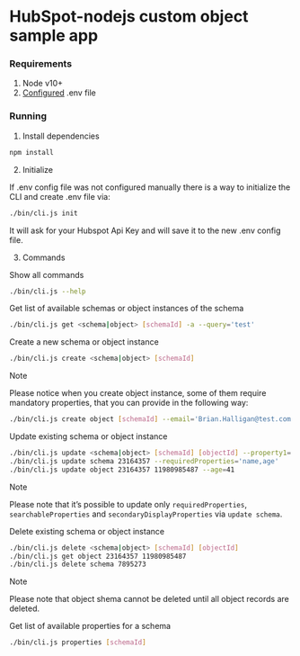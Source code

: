 # HubSpot-nodejs custom object sample app

### Requirements

1. Node v10+
2. [Configured](https://github.com/HubSpot/sample-apps-manage-crm-objects/blob/main/README.md#how-to-run-locally) .env file

### Running

1. Install dependencies

```bash
npm install
```

2. Initialize

If .env config file was not configured manually there is a way to initialize the CLI and create .env file via:

```bash
./bin/cli.js init
```

It will ask for your Hubspot Api Key and will save it to the new .env config file.

3. Commands

Show all commands

```bash
./bin/cli.js --help
```

Get list of available schemas or object instances of the schema

```bash
./bin/cli.js get <schema|object> [schemaId] -a --query='test'
```

Create a new schema or object instance

```bash
./bin/cli.js create <schema|object> [schemaId]
```

> [!NOTE]
> Please notice when you create object instance, some of them require mandatory properties, that you can provide in the following way:

```bash
./bin/cli.js create object [schemaId] --email='Brian.Halligan@test.com' --firstname='Brian' --lastname='Halligan'
```

Update existing schema or object instance

```bash
./bin/cli.js update <schema|object> [schemaId] [objectId] --property1='New property value'
./bin/cli.js update schema 23164357 --requiredProperties='name,age'
./bin/cli.js update object 23164357 11980985487 --age=41
```

> [!NOTE]
> Please note that it’s possible to update only `requiredProperties`, `searchableProperties` and `secondaryDisplayProperties` via `update schema`.

Delete existing schema or object instance

```bash
./bin/cli.js delete <schema|object> [schemaId] [objectId]
./bin/cli.js get object 23164357 11980985487
./bin/cli.js delete schema 7895273
```

> [!NOTE]
> Please note that object shema cannot be deleted until all object records are deleted.

Get list of available properties for a schema

```bash
./bin/cli.js properties [schemaId]
```
